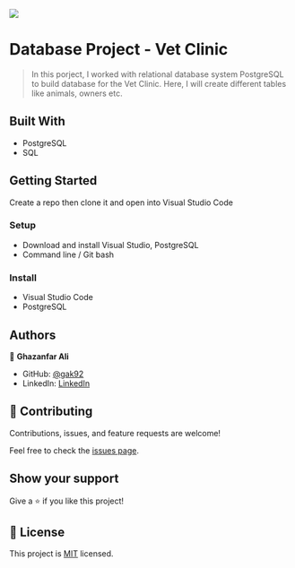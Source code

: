 ![](https://img.shields.io/badge/Microverse-blueviolet)

# Database Project - Vet Clinic

> In this porject, I worked with relational database system PostgreSQL to build database for the Vet Clinic. Here, I will create different tables like animals, owners etc.

## Built With

- PostgreSQL
- SQL

## Getting Started

Create a repo then clone it and open into Visual Studio Code

### Setup

- Download and install Visual Studio, PostgreSQL
- Command line / Git bash

### Install

- Visual Studio Code
- PostgreSQL

## Authors

👤 **Ghazanfar Ali**

- GitHub: [@gak92](https://github.com/gak92)
- LinkedIn: [LinkedIn](https://www.linkedin.com/in/ghazanfar-ali-9a4998a/)

## 🤝 Contributing

Contributions, issues, and feature requests are welcome!

Feel free to check the [issues page](../../issues/).

## Show your support

Give a ⭐️ if you like this project!

## 📝 License

This project is [MIT](./MIT.md) licensed.
